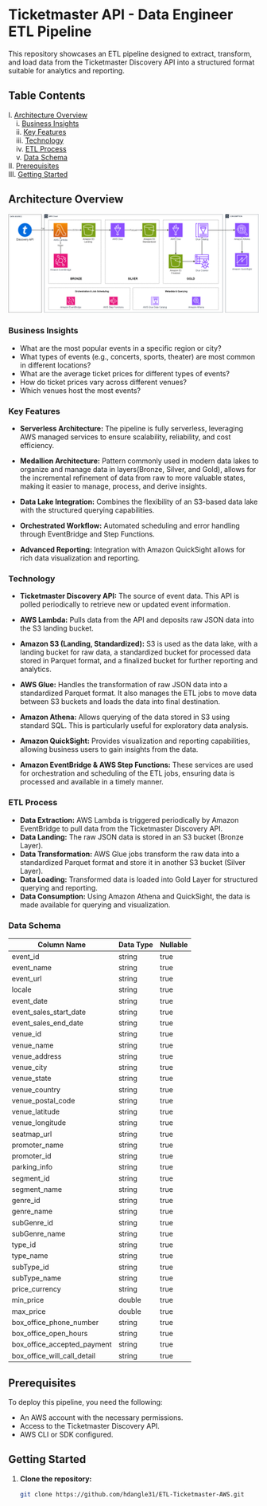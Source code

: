 # Ticketmaster API - Data Engineer ETL Pipeline

This repository showcases an ETL pipeline designed to extract, transform, and load data from the Ticketmaster Discovery API into a structured format suitable for analytics and reporting.

## Table Contents

I. [Architecture Overview](#architecture-overview) \
 &nbsp; &nbsp; i.    [Business Insights](#business-insights) \
 &nbsp; &nbsp; ii.   [Key Features](#key-features) \
 &nbsp; &nbsp; iii.  [Technology](#technology) \
 &nbsp; &nbsp; iv.   [ETL Process](#etl-process) \
 &nbsp; &nbsp; v.    [Data Schema](#data-schema) \
II. [Prerequisites](#prerequisites) \
III. [Getting Started](#getting-started) 

## Architecture Overview

![Ticketmaster ETL Architecture](./TICKETMASTER_ETL.png)

### Business Insights

- What are the most popular events in a specific region or city?
- What types of events (e.g., concerts, sports, theater) are most common in different locations?
- What are the average ticket prices for different types of events?
- How do ticket prices vary across different venues?
- Which venues host the most events?

### Key Features

- **Serverless Architecture:** The pipeline is fully serverless, leveraging AWS managed services to ensure scalability, reliability, and cost efficiency.
  
- **Medallion Architecture:** Pattern commonly used in modern data lakes to organize and manage data in layers(Bronze, Silver, and Gold), allows for the incremental refinement of data from raw to more valuable states, making it easier to manage, process, and derive insights.

- **Data Lake Integration:** Combines the flexibility of an S3-based data lake with the structured querying capabilities.

- **Orchestrated Workflow:** Automated scheduling and error handling through EventBridge and Step Functions.

- **Advanced Reporting:** Integration with Amazon QuickSight allows for rich data visualization and reporting.

### Technology

- **Ticketmaster Discovery API:** The source of event data. This API is polled periodically to retrieve new or updated event information.
  
- **AWS Lambda:** Pulls data from the API and deposits raw JSON data into the S3 landing bucket.
  
- **Amazon S3 (Landing, Standardized):** S3 is used as the data lake, with a landing bucket for raw data, a standardized bucket for processed data stored in Parquet format, and a finalized bucket for further reporting and analytics.

- **AWS Glue:** Handles the transformation of raw JSON data into a standardized Parquet format. It also manages the ETL jobs to move data between S3 buckets and loads the data into final destination.

- **Amazon Athena:** Allows querying of the data stored in S3 using standard SQL. This is particularly useful for exploratory data analysis.

- **Amazon QuickSight:** Provides visualization and reporting capabilities, allowing business users to gain insights from the data.

- **Amazon EventBridge & AWS Step Functions:** These services are used for orchestration and scheduling of the ETL jobs, ensuring data is processed and available in a timely manner.

### ETL Process

- **Data Extraction:** AWS Lambda is triggered periodically by Amazon EventBridge to pull data from the Ticketmaster Discovery API.
- **Data Landing:** The raw JSON data is stored in an S3 bucket (Bronze Layer).
- **Data Transformation:** AWS Glue jobs transform the raw data into a standardized Parquet format and store it in another S3 bucket (Silver Layer).
- **Data Loading:** Transformed data is loaded into Gold Layer for structured querying and reporting.
- **Data Consumption:** Using Amazon Athena and QuickSight, the data is made available for querying and visualization.

### Data Schema

| Column Name                    | Data Type | Nullable |
|--------------------------------|-----------|----------|
| event_id                       | string    | true     |
| event_name                     | string    | true     |
| event_url                      | string    | true     |
| locale                         | string    | true     |
| event_date                     | string    | true     |
| event_sales_start_date         | string    | true     |
| event_sales_end_date           | string    | true     |
| venue_id                       | string    | true     |
| venue_name                     | string    | true     |
| venue_address                  | string    | true     |
| venue_city                     | string    | true     |
| venue_state                    | string    | true     |
| venue_country                  | string    | true     |
| venue_postal_code              | string    | true     |
| venue_latitude                 | string    | true     |
| venue_longitude                | string    | true     |
| seatmap_url                    | string    | true     |
| promoter_name                  | string    | true     |
| promoter_id                    | string    | true     |
| parking_info                   | string    | true     |
| segment_id                     | string    | true     |
| segment_name                   | string    | true     |
| genre_id                       | string    | true     |
| genre_name                     | string    | true     |
| subGenre_id                    | string    | true     |
| subGenre_name                  | string    | true     |
| type_id                        | string    | true     |
| type_name                      | string    | true     |
| subType_id                     | string    | true     |
| subType_name                   | string    | true     |
| price_currency                 | string    | true     |
| min_price                      | double    | true     |
| max_price                      | double    | true     |
| box_office_phone_number        | string    | true     |
| box_office_open_hours          | string    | true     |
| box_office_accepted_payment    | string    | true     |
| box_office_will_call_detail    | string    | true     |


## Prerequisites

To deploy this pipeline, you need the following:

- An AWS account with the necessary permissions.
- Access to the Ticketmaster Discovery API.
- AWS CLI or SDK configured.

## Getting Started

1. **Clone the repository:**
   ```bash
   git clone https://github.com/hdangle31/ETL-Ticketmaster-AWS.git

